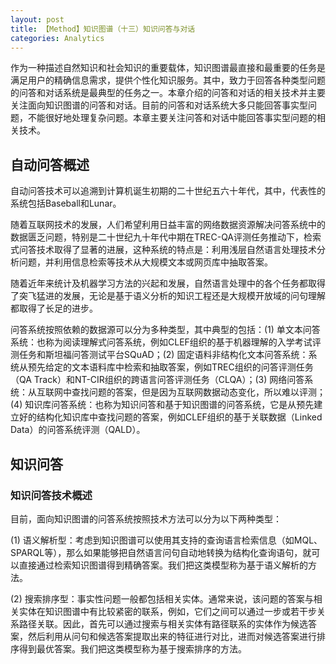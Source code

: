 ```yaml
---
layout: post
title: 【Method】知识图谱（十三）知识问答与对话
categories: Analytics
---
```


作为一种描述自然知识和社会知识的重要载体，知识图谱最直接和最重要的任务是满足用户的精确信息需求，提供个性化知识服务。其中，致力于回答各种类型问题的问答和对话系统是最典型的任务之一。本章介绍的问答和对话的相关技术并主要关注面向知识图谱的问答和对话。目前的问答和对话系统大多只能回答事实型问题，不能很好地处理复杂问题。本章主要关注问答和对话中能回答事实型问题的相关技术。

## 自动问答概述

自动问答技术可以追溯到计算机诞生初期的二十世纪五六十年代，其中，代表性的系统包括Baseball和Lunar。

随着互联网技术的发展，人们希望利用日益丰富的网络数据资源解决问答系统中的数据匮乏问题，特别是二十世纪九十年代中期在TREC-QA评测任务推动下，检索式问答技术取得了显著的进展，这种系统的特点是：利用浅层自然语言处理技术分析问题，并利用信息检索等技术从大规模文本或网页库中抽取答案。

随着近年来统计及机器学习方法的兴起和发展，自然语言处理中的各个任务都取得了突飞猛进的发展，无论是基于语义分析的知识工程还是大规模开放域的问句理解都取得了长足的进步。

问答系统按照依赖的数据源可以分为多种类型，其中典型的包括：(1) 单文本问答系统：也称为阅读理解式问答系统，例如CLEF组织的基于机器理解的入学考试评测任务和斯坦福问答测试平台SQuAD；(2) 固定语料非结构化文本问答系统：系统从预先给定的文本语料库中检索和抽取答案，例如TREC组织的问答评测任务（QA Track）和NT-CIR组织的跨语言问答评测任务（CLQA）；(3) 网络问答系统：从互联网中查找问题的答案，但是因为互联网数据动态变化，所以难以评测；(4) 知识库问答系统：也称为知识问答和基于知识图谱的问答系统，它是从预先建立好的结构化知识库中查找问题的答案，例如CLEF组织的基于关联数据（Linked Data）的问答系统评测（QALD）。

## 知识问答

### 知识问答技术概述

目前，面向知识图谱的问答系统按照技术方法可以分为以下两种类型：

(1) 语义解析型：考虑到知识图谱可以使用其支持的查询语言检索信息（如MQL、SPARQL等），那么如果能够把自然语言问句自动地转换为结构化查询语句，就可以直接通过检索知识图谱得到精确答案。我们把这类模型称为基于语义解析的方法。

(2) 搜索排序型：事实性问题一般都包括相关实体。通常来说，该问题的答案与相关实体在知识图谱中有比较紧密的联系，例如，它们之间可以通过一步或若干步关系路径关联。因此，首先可以通过搜索与相关实体有路径联系的实体作为候选答案，然后利用从问句和候选答案提取出来的特征进行对比，进而对候选答案进行排序得到最优答案。我们把这类模型称为基于搜索排序的方法。

